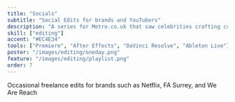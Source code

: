 ```yaml
---
title: "Socials"
subtitle: "Social Edits for brands and YouTubers"
description: "A series for Metro.co.uk that saw celebrities crafting custom playlists"
skill: ["editing"]
accent: "#EC4E34"
tools: ["Premiere", "After Effects", "DaVinci Resolve", "Ableton Live"]
poster: "/images/editing/oneday.png"
feature: "/images/editing/playlist.png"
order: 7
---
```


<script>
  import Instagram from '$lib/components/Instagram.svelte';
</script>

Occasional freelance edits for brands such as Netflix, FA Surrey, and We Are Reach

<Instagram reelId="C4tYXTBubW4" />
